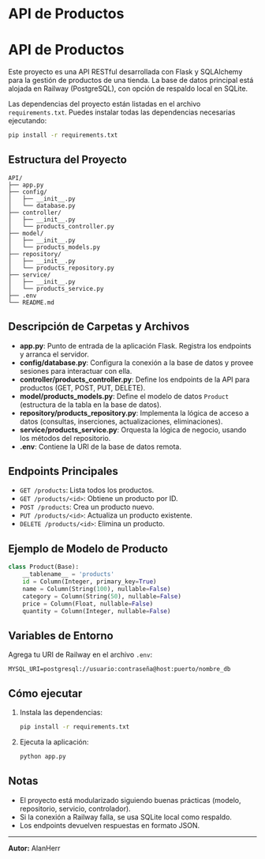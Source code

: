 # API de Productos

# API de Productos
Este proyecto es una API RESTful desarrollada con Flask y SQLAlchemy para la gestión de productos de una tienda. La base de datos principal está alojada en Railway (PostgreSQL), con opción de respaldo local en SQLite.

Las dependencias del proyecto están listadas en el archivo `requirements.txt`. Puedes instalar todas las dependencias necesarias ejecutando:

```bash
pip install -r requirements.txt
```

## Estructura del Proyecto

```
API/
├── app.py
├── config/
│   ├── __init__.py
│   └── database.py
├── controller/
│   ├── __init__.py
│   └── products_controller.py
├── model/
│   ├── __init__.py
│   └── products_models.py
├── repository/
│   ├── __init__.py
│   └── products_repository.py
├── service/
│   ├── __init__.py
│   └── products_service.py
├── .env
└── README.md
```

## Descripción de Carpetas y Archivos

- **app.py**: Punto de entrada de la aplicación Flask. Registra los endpoints y arranca el servidor.
- **config/database.py**: Configura la conexión a la base de datos y provee sesiones para interactuar con ella.
- **controller/products_controller.py**: Define los endpoints de la API para productos (GET, POST, PUT, DELETE).
- **model/products_models.py**: Define el modelo de datos `Product` (estructura de la tabla en la base de datos).
- **repository/products_repository.py**: Implementa la lógica de acceso a datos (consultas, inserciones, actualizaciones, eliminaciones).
- **service/products_service.py**: Orquesta la lógica de negocio, usando los métodos del repositorio.
- **.env**: Contiene la URI de la base de datos remota.

## Endpoints Principales

- `GET /products`: Lista todos los productos.
- `GET /products/<id>`: Obtiene un producto por ID.
- `POST /products`: Crea un producto nuevo.
- `PUT /products/<id>`: Actualiza un producto existente.
- `DELETE /products/<id>`: Elimina un producto.

## Ejemplo de Modelo de Producto

```python
class Product(Base):
    __tablename__ = 'products'
    id = Column(Integer, primary_key=True)
    name = Column(String(100), nullable=False)
    category = Column(String(50), nullable=False)
    price = Column(Float, nullable=False)
    quantity = Column(Integer, nullable=False)
```

## Variables de Entorno

Agrega tu URI de Railway en el archivo `.env`:

```
MYSQL_URI=postgresql://usuario:contraseña@host:puerto/nombre_db
```

## Cómo ejecutar
1. Instala las dependencias:
   ```bash
   pip install -r requirements.txt
   ```
2. Ejecuta la aplicación:
   ```bash
   python app.py
   ```

## Notas
- El proyecto está modularizado siguiendo buenas prácticas (modelo, repositorio, servicio, controlador).
- Si la conexión a Railway falla, se usa SQLite local como respaldo.
- Los endpoints devuelven respuestas en formato JSON.

---

**Autor:** AlanHerr
